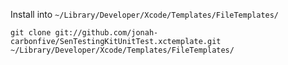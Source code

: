 Install into `~/Library/Developer/Xcode/Templates/FileTemplates/`

`git clone git://github.com/jonah-carbonfive/SenTestingKitUnitTest.xctemplate.git ~/Library/Developer/Xcode/Templates/FileTemplates/`